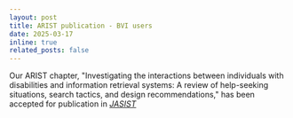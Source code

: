```yaml
---
layout: post
title: ARIST publication - BVI users
date: 2025-03-17
inline: true
related_posts: false
---
```


Our ARIST chapter, "Investigating the interactions between individuals with disabilities and information retrieval systems: A review of help-seeking situations, search tactics, and design recommendations," has been accepted for publication in [*JASIST*](https://asistdl.onlinelibrary.wiley.com/doi/full/10.1002/asi.24997)